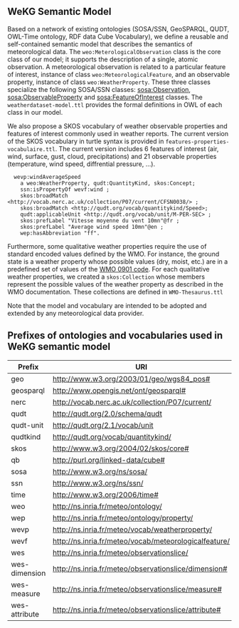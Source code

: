 
## WeKG Semantic Model


Based on a network of existing ontologies (SOSA/SSN, GeoSPARQL, QUDT, OWL-Time ontology, RDF data Cube Vocabulary), we define a reusable and self-contained semantic model that describes the semantics of meteorological data. The ```weo:MeterologicalObservation``` class is the core class of our model; it supports the description of a single, atomic observation. A meteorological observation is related to a particular feature of interest, instance of class ```weo:MeteorologicalFeature```, and an observable property, instance of class ```weo:WeatherProperty```. These three classes specialize the following SOSA/SSN classes: [sosa:Observation](https://www.w3.org/TR/vocab-ssn/#SOSAObservation), [sosa:ObservableProperty](https://www.w3.org/TR/vocab-ssn/#SOSAObservableProperty) and [sosa:FeatureOfInterest](https://www.w3.org/TR/vocab-ssn/#SOSAFeatureOfInterest) classes. The `weatherdataset-model.ttl` provides the formal definitions in OWL of each class in our model. 

We also propose a SKOS vocabulary of weather observable properties and features of interest commonly used in weather reports. The current version of the SKOS vocabulary in turtle syntax is provided in ```features-properties-vocabulaire.ttl```. The current version includes 6 features of interest (air, wind, surface, gust, cloud, precipitations) and 21 observable properties (temperature, wind speed, diffrential pressure, ...). 

```turtle
  wevp:windAverageSpeed
    a weo:WeatherProperty, qudt:QuantityKind, skos:Concept;
    ssn:isPropertyOf wevf:wind ;
    skos:broadMatch <http://vocab.nerc.ac.uk/collection/P07/current/CFSN0038/> ;
    skos:broadMatch <http://qudt.org/vocab/quantitykind/Speed>;
    qudt:applicableUnit <http://qudt.org/vocab/unit/M-PER-SEC> ;
    skos:prefLabel "Vitesse moyenne du vent 10mn"@fr ;
    skos:prefLabel "Average wind speed 10mn"@en ;
    wep:hasAbbreviation "ff".
 ```
Furthermore, some qualitative weather properties require the use of standard encoded values defined by the WMO. For instance, the ground state is a weather property whose possible values (dry, moist, etc.) are in a predefined set of values of the [WMO 0901 code](https://epic.awi.de/id/eprint/29967/1/WMO2011i.pdf). For each qualitative weather properties, we created a ```skos:Collection``` whose members represent the possible values of the weather property as described in the WMO documentation. These collections are defined in ```WMO-Thesaurus.ttl ```

Note that the model and vocabulary are intended to be adopted and extended by any meteorological data provider. 


## Prefixes of ontologies and vocabularies used in WeKG semantic model

| Prefix  | URI |
| ------------- | ------------- |
| geo  | http://www.w3.org/2003/01/geo/wgs84_pos#  |
| geosparql | http://www.opengis.net/ont/geosparql# |
| nerc | http://vocab.nerc.ac.uk/collection/P07/current/ |
| qudt | http://qudt.org/2.0/schema/qudt |
| qudt-unit | http://qudt.org/2.1/vocab/unit  |
| qudtkind | http://qudt.org/vocab/quantitykind/ |
| skos | http://www.w3.org/2004/02/skos/core#  |
| qb | http://purl.org/linked-data/cube# |
| sosa |http://www.w3.org/ns/sosa/  |
| ssn | http://www.w3.org/ns/ssn/ |
| time | http://www.w3.org/2006/time# |
| weo | http://ns.inria.fr/meteo/ontology/ |
| wep | http://ns.inria.fr/meteo/ontology/property/ |
| wevp | http://ns.inria.fr/meteo/vocab/weatherproperty/ |
| wevf | http://ns.inria.fr/meteo/vocab/meteorologicalfeature/ |
| wes | http://ns.inria.fr/meteo/observationslice/ |
| wes-dimension| <http://ns.inria.fr/meteo/observationslice/dimension#> |
| wes-measure| <http://ns.inria.fr/meteo/observationslice/measure#> |
| wes-attribute| <http://ns.inria.fr/meteo/observationslice/attribute#> |
